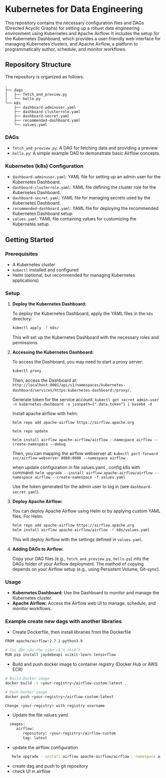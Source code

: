 # Kubernetes for Data Engineering

This repository contains the necessary configuration files and DAGs (Directed Acyclic Graphs) for setting up a robust data engineering environment using Kubernetes and Apache Airflow. It includes the setup for the Kubernetes Dashboard, which provides a user-friendly web interface for managing Kubernetes clusters, and Apache Airflow, a platform to programmatically author, schedule, and monitor workflows.

## Repository Structure

The repository is organized as follows:

```
.
├── dags
│   ├── fetch_and_preview.py
│   └── hello.py
└── k8s
    ├── dashboard-adminuser.yaml
    ├── dashboard-clusterrole.yaml
    ├── dashboard-secret.yaml
    ├── recommended-dashboard.yaml
    └── values.yaml
```

### DAGs

- `fetch_and_preview.py`: A DAG for fetching data and providing a preview.
- `hello.py`: A simple example DAG to demonstrate basic Airflow concepts.

### Kubernetes (k8s) Configuration

- `dashboard-adminuser.yaml`: YAML file for setting up an admin user for the Kubernetes Dashboard.
- `dashboard-clusterrole.yaml`: YAML file defining the cluster role for the Kubernetes Dashboard.
- `dashboard-secret.yaml`: YAML file for managing secrets used by the Kubernetes Dashboard.
- `recommended-dashboard.yaml`: YAML file for deploying the recommended Kubernetes Dashboard setup.
- `values.yaml`: YAML file containing values for customizing the Kubernetes setup.

## Getting Started

### Prerequisites

- A Kubernetes cluster
- `kubectl` installed and configured
- Helm (optional, but recommended for managing Kubernetes applications)

### Setup

1. **Deploy the Kubernetes Dashboard:**

   To deploy the Kubernetes Dashboard, apply the YAML files in the `k8s` directory:

   ```bash
   kubectl apply -f k8s/
   ```

   This will set up the Kubernetes Dashboard with the necessary roles and permissions.

2. **Accessing the Kubernetes Dashboard:**

   To access the Dashboard, you may need to start a proxy server:

   ```bash
   kubectl proxy
   ```

   Then, access the Dashboard at: `http://localhost:8001/api/v1/namespaces/kubernetes-dashboard/services/https:kubernetes-dashboard:/proxy/`.

   Generate token for the service account: `kubectl get secret admin-user -n kubernetes-dashboard -o jsonpath={".data.token"} | base64 -d`

   Install apache airflow with helm:

   `helm repo add apache-airflow https://airflow.apache.org`

   `helm repo update`

   `helm install airflow apache-airflow/airflow --namespace airflow --create-namespace --debug`


   Then, you can mapping the airflow webserver at: `kubectl port-forward svc/airflow-webserver 8080:8080 --namespace airflow`

   when update configuration in file values.yaml , config k8s with command: `helm upgrade --install airflow apache-airflow/airflow --namespace airflow --create-namespace -f values.yaml`



   Use the token generated for the admin user to log in (see `dashboard-secret.yaml`).

3. **Deploy Apache Airflow:**

   You can deploy Apache Airflow using Helm or by applying custom YAML files. For Helm:

   ```bash
   helm repo add apache-airflow https://airflow.apache.org
   helm install airflow apache-airflow/airflow -f k8s/values.yaml
   ```

   This will deploy Airflow with the settings defined in `values.yaml`.

4. **Adding DAGs to Airflow:**

   Copy your DAG files (e.g., `fetch_and_preview.py`, `hello.py`) into the DAGs folder of your Airflow deployment. The method of copying depends on your Airflow setup (e.g., using Persistent Volume, Git-sync).

### Usage

- **Kubernetes Dashboard:** Use the Dashboard to monitor and manage the Kubernetes cluster.
- **Apache Airflow:** Access the Airflow web UI to manage, schedule, and monitor workflows.

### Example create new dags with another libraries
   - Create Dockerfile, then install libraries from the Dockerfile 
   ```bash
   FROM apache/airflow:2.7.1-python3.9

   # Cài đặt các thư viện cần thiết
   RUN pip install jaydebeapi scikit-learn tensorflow
   ```
   - Build and push docker image to container registry (Docker Hub or AWS ECR)
   ```bash
   # Build Docker image
   docker build -t <your-registry>/airflow-custom:latest .

   # Push Docker image
   docker push <your-registry>/airflow-custom:latest
   
   Change <your-registry> with registry username
   ```
 - Update the file values.yaml
 ```bash
   images:
      airflow:
         repository: <your-registry>/airflow-custom
         tag: latest
 ```
- update the airflow configuration
```bash
   helm upgrade --install airflow apache-airflow/airflow --namespace airflow --create-namespace -f values.yaml
```
- create dag and push to git repository
- check UI in airflow